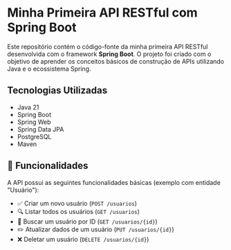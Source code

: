 #  Minha Primeira API RESTful com Spring Boot

Este repositório contém o código-fonte da minha primeira API RESTful desenvolvida com o framework **Spring Boot**. O projeto foi criado com o objetivo de aprender os conceitos básicos de construção de APIs utilizando Java e o ecossistema Spring.

##  Tecnologias Utilizadas

- Java 21 
- Spring Boot
- Spring Web
- Spring Data JPA
- PostgreSQL
- Maven 

## 📌 Funcionalidades

A API possui as seguintes funcionalidades básicas (exemplo com entidade "Usuário"):

- ✅ Criar um novo usuário (`POST /usuarios`)
- 🔍 Listar todos os usuários (`GET /usuarios`)
- 🧾 Buscar um usuário por ID (`GET /usuarios/{id}`)
- ✏️ Atualizar dados de um usuário (`PUT /usuarios/{id}`)
- ❌ Deletar um usuário (`DELETE /usuarios/{id}`)


